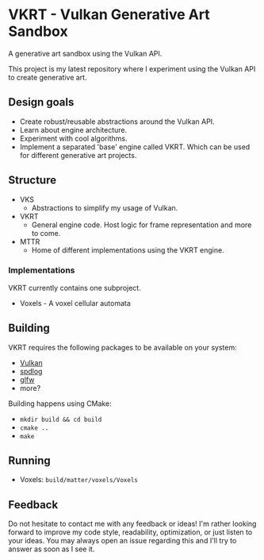 # VKRT - Vulkan Generative Art Sandbox
A generative art sandbox using the Vulkan API.

This project is my latest repository where I experiment using the Vulkan API to create generative art.

## Design goals
- Create robust/reusable abstractions around the Vulkan API.
- Learn about engine architecture.
- Experiment with cool algorithms.
- Implement a separated 'base' engine called VKRT. Which can be used for different generative art projects.

## Structure
- VKS
  - Abstractions to simplify my usage of Vulkan.
- VKRT
  - General engine code. Host logic for frame representation and more to come.
- MTTR
  - Home of different implementations using the VKRT engine.
 
### Implementations
VKRT currently contains one subproject.
- Voxels - A voxel cellular automata

## Building
VKRT requires the following packages to be available on your system:
- [Vulkan](https://www.vulkan.org)
- [spdlog](https://github.com/gabime/spdlog)
- [glfw](https://www.glfw.org)
- more?

Building happens using CMake:
- `mkdir build && cd build`
- `cmake ..`
- `make`

## Running
- Voxels: `build/matter/voxels/Voxels`

## Feedback
Do not hesitate to contact me with any feedback or ideas! I'm rather looking forward to improve my code style, readability, optimization, or just listen to your ideas.
You may always open an issue regarding this and I'll try to answer as soon as I see it.
